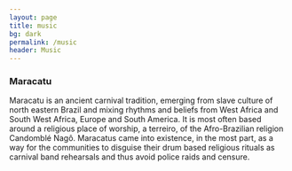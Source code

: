 ```yaml
---
layout: page
title: music
bg: dark
permalink: /music
header: Music
---
```

### Maracatu

Maracatu is an ancient carnival tradition, emerging from slave culture of north eastern Brazil and mixing rhythms and beliefs from West Africa and South West Africa, Europe and South America. It is most often based around a religious place of worship, a terreiro, of the Afro-Brazilian religion Candomblé Nagô. Maracatus came into existence, in the most part, as a way for the communities to disguise their drum based religious rituals as carnival band rehearsals and thus avoid police raids and censure.
